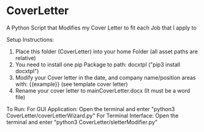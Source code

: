 # CoverLetter
 A Python Script that Modifies my Cover Letter to fit each Job that I apply to
 
 Setup Instructions:
 1. Place this folder (CoverLetter) into your home Folder (all asset paths are relative)
 2. You need to install one pip Package to path: docxtpl ("pip3 install docxtpl")
 3. Modify your Cover letter in the date, and company name/position areas with: {{example}} (see template cover letter)
 4. Rename your cover letter to mainCoverLetter.docx (It must be a word file)
 
 To Run:
  For GUI Application: Open the terminal and enter "python3 CoverLetter/coverLetterWizard.py"
  For Terminal Interface: Open the terminal and enter "python3 CoverLetter/sletterModifier.py"
